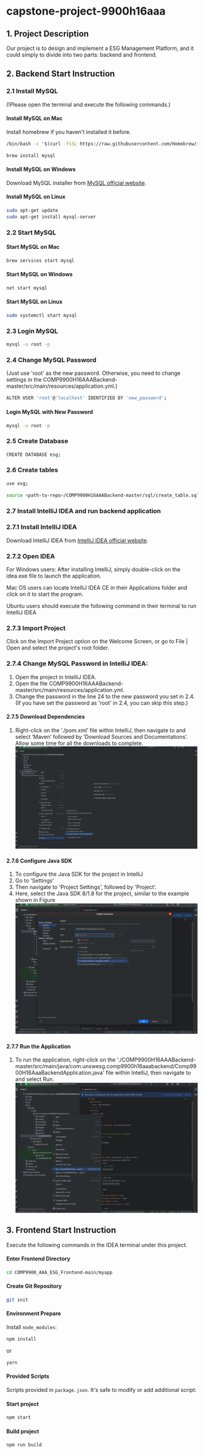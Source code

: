 # capstone-project-9900h16aaa

## 1. Project Description
Our project is to design and implement a ESG Management Platform, and it could simply to divide into two parts: backend and frontend.

## 2. Backend Start Instruction
### 2.1 Install MySQL
(!Please open the terminal and execute the following commands.)

#### Install MySQL on Mac
Install homebrew if you haven't installed it before.
```bash
/bin/bash -c "$(curl -fsSL https://raw.githubusercontent.com/Homebrew/install/HEAD/install.sh)"
```

```bash
brew install mysql
```

#### Install MySQL on Windows
Download MySQL installer from [MySQL official website](https://dev.mysql.com/downloads/installer/).

#### Install MySQL on Linux
```bash
sudo apt-get update
sudo apt-get install mysql-server
```

### 2.2 Start MySQL
#### Start MySQL on Mac
```bash
brew services start mysql
```

#### Start MySQL on Windows
```bash
net start mysql
```

#### Start MySQL on Linux
```bash
sudo systemctl start mysql
```

### 2.3 Login MySQL
```bash
mysql -u root -p
```

### 2.4 Change MySQL Password 
(Just use 'root' as the new password. Otherwise, you need to change settings in the COMP9900H16AAABackend-master/src/main/resources/application.yml.) 
```bash
ALTER USER 'root'@'localhost' IDENTIFIED BY 'new_password';
```

#### Login MySQL with New Password
```bash
mysql -u root -p
```

### 2.5 Create Database
```bash
CREATE DATABASE esg;
```

### 2.6 Create tables

```bash
use esg;
```

```bash
source <path-to-repo>/COMP9900H16AAABackend-master/sql/create_table.sql;
```

### 2.7 Install IntelliJ IDEA and run backend application
### 2.7.1 Install IntelliJ IDEA
Download IntelliJ IDEA from [IntelliJ IDEA official website](https://www.jetbrains.com/idea/download/#section=mac).

### 2.7.2 Open IDEA
For Windows users: After installing IntelliJ, simply double-click on the idea.exe file to launch the application. 

Mac OS users can locate IntelliJ IDEA CE in their Applications folder and click on it to start the program. 

Ubuntu users should execute the following command in their terminal to run IntelliJ IDEA

### 2.7.3 Import Project
Click on the Import Project option on the Welcome Screen, or go to File | Open and select the project's root folder.

### 2.7.4 Change MySQL Password in IntelliJ IDEA:
1. Open the project in IntelliJ IDEA.
2. Open the file COMP9900H16AAABackend-master/src/main/resources/application.yml.
3. Change the password in the line 24 to the new password you set in 2.4.
(If you have set the password as 'root' in 2.4, you can skip this step.)

#### 2.7.5 Download Dependencies
1. Right-click on the ‘./pom.xml’ file within IntelliJ, then navigate to and select ’Maven’ followed by ’Download Sources and Documentations’. Allow some time for all the downloads to complete.
![img.png](Assets/img.png)

#### 2.7.6 Configure Java SDK
1. To configure the Java SDK for the project in IntelliJ
2. Go to 'Settings'
3. Then navigate to 'Project Settings', followed by 'Project'. 
4. Here, select the Java SDK 8/1.8 for the project, similar to the example shown in Figure
![img_1.png](Assets/img_1.png)

#### 2.7.7 Run the Application
1. To run the application, right-click on the './COMP9900H16AAABackend-master/src/main/java/com.unswesg.comp9900h16aaabackend/Comp9900H16AaaBackendApplication.java' file within IntelliJ, then navigate to and select Run.
![img_2.png](Assets/img_2.png)

## 3. Frontend Start Instruction
Execute the following commands in the IDEA terminal under this project.
#### Enter Frontend Directory
```bash
cd COMP9900_AAA_ESG_Frontend-main/myapp
```

#### Create Git Repository
```bash
git init
```

#### Environment Prepare

Install `node_modules`:

```bash
npm install
```

or

```bash
yarn
```

#### Provided Scripts


Scripts provided in `package.json`. It's safe to modify or add additional script:

#### Start project

```bash
npm start
```

#### Build project

```bash
npm run build
```

